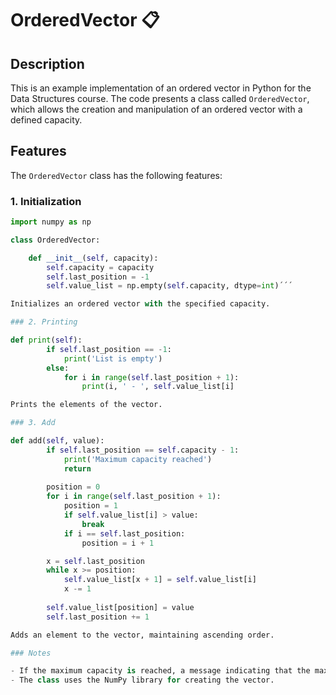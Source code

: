 # OrderedVector 📋

## Description
This is an example implementation of an ordered vector in Python for the Data Structures course. The code presents a class called `OrderedVector`, which allows the creation and manipulation of an ordered vector with a defined capacity.

## Features
The `OrderedVector` class has the following features:

### 1. Initialization
```python
import numpy as np

class OrderedVector:

    def __init__(self, capacity):
        self.capacity = capacity
        self.last_position = -1
        self.value_list = np.empty(self.capacity, dtype=int)´´´

Initializes an ordered vector with the specified capacity.

### 2. Printing

def print(self):
        if self.last_position == -1:
            print('List is empty')
        else:
            for i in range(self.last_position + 1):
                print(i, ' - ', self.value_list[i]

Prints the elements of the vector.

### 3. Add

def add(self, value):
        if self.last_position == self.capacity - 1:
            print('Maximum capacity reached')
            return
        
        position = 0
        for i in range(self.last_position + 1):
            position = 1
            if self.value_list[i] > value:
                break
            if i == self.last_position:
                position = i + 1

        x = self.last_position
        while x >= position:
            self.value_list[x + 1] = self.value_list[i]
            x -= 1
        
        self.value_list[position] = value
        self.last_position += 1

Adds an element to the vector, maintaining ascending order.

### Notes

- If the maximum capacity is reached, a message indicating that the maximum capacity has been reached will be displayed.
- The class uses the NumPy library for creating the vector.


